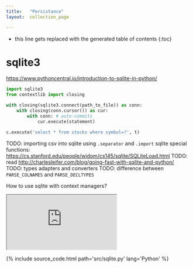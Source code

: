 ```yaml
---
title:   "Persistance"
layout:  collection_page

---
```


* this line gets replaced with the generated table of contents
{:toc}

# sqlite3

<https://www.pythoncentral.io/introduction-to-sqlite-in-python/>

``` Python
import sqlite3
from contextlib import closing

with closing(sqlite3.connect(path_to_file)) as conn:
    with closing(conn.cursor()) as cur:
        with conn: # auto-commits
            cur.execute(statement)
```

``` Python
c.execute('select * from stocks where symbol=?', t)
```

TODO: importing csv into sqlite using `.separator` and `.import` sqlite special functions: <https://cs.stanford.edu/people/widom/cs145/sqlite/SQLiteLoad.html>
TODO: read <http://charlesleifer.com/blog/going-fast-with-sqlite-and-python/>
TODO: types adapters and converters
TODO: difference between `PARSE_COLNAMES` and `PARSE_DECLTYPES`


How to use sqlite with context managers?


<iframe class="autoresize" src="http://superlearn.it/ht/asdf2?deckname=python -- sqlite">
    <p>Your browser does not support iframes.</p>
</iframe>



{% include source_code.html path='src/sqlite.py' lang='Python' %}



